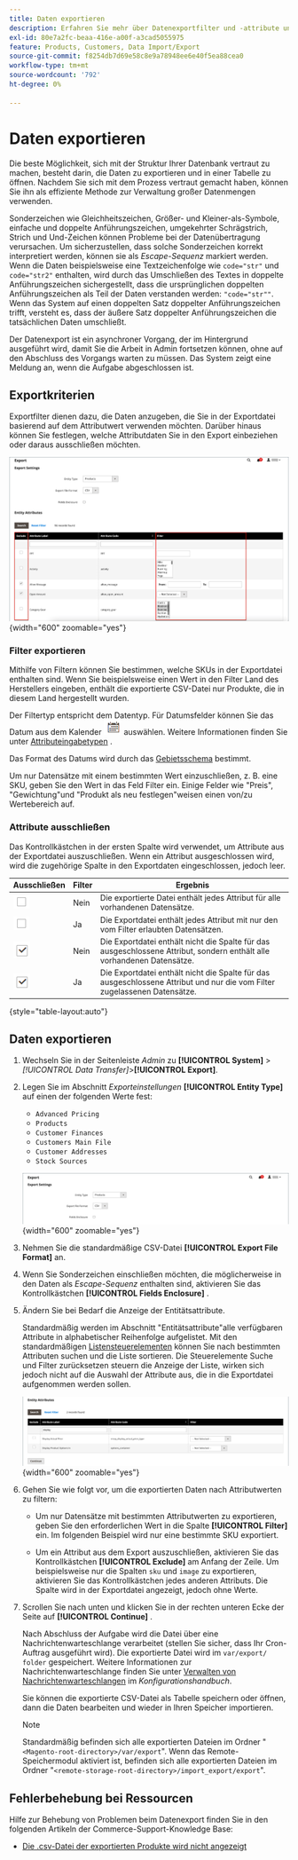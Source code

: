 ```yaml
---
title: Daten exportieren
description: Erfahren Sie mehr über Datenexportfilter und -attribute und über das Exportieren von Daten aus Ihrem Store.
exl-id: 80e7a2fc-beaa-416e-a00f-a3cad5055975
feature: Products, Customers, Data Import/Export
source-git-commit: f8254db7d69e58c8e9a78948ee6e40f5ea88cea0
workflow-type: tm+mt
source-wordcount: '792'
ht-degree: 0%

---
```


# Daten exportieren

Die beste Möglichkeit, sich mit der Struktur Ihrer Datenbank vertraut zu machen, besteht darin, die Daten zu exportieren und in einer Tabelle zu öffnen. Nachdem Sie sich mit dem Prozess vertraut gemacht haben, können Sie ihn als effiziente Methode zur Verwaltung großer Datenmengen verwenden.

Sonderzeichen wie Gleichheitszeichen, Größer- und Kleiner-als-Symbole, einfache und doppelte Anführungszeichen, umgekehrter Schrägstrich, Strich und Und-Zeichen können Probleme bei der Datenübertragung verursachen. Um sicherzustellen, dass solche Sonderzeichen korrekt interpretiert werden, können sie als _Escape-Sequenz_ markiert werden. Wenn die Daten beispielsweise eine Textzeichenfolge wie `code="str"` und `code="str2"` enthalten, wird durch das Umschließen des Textes in doppelte Anführungszeichen sichergestellt, dass die ursprünglichen doppelten Anführungszeichen als Teil der Daten verstanden werden: `"code="str""`. Wenn das System auf einen doppelten Satz doppelter Anführungszeichen trifft, versteht es, dass der äußere Satz doppelter Anführungszeichen die tatsächlichen Daten umschließt.

Der Datenexport ist ein asynchroner Vorgang, der im Hintergrund ausgeführt wird, damit Sie die Arbeit in Admin fortsetzen können, ohne auf den Abschluss des Vorgangs warten zu müssen. Das System zeigt eine Meldung an, wenn die Aufgabe abgeschlossen ist.

## Exportkriterien

Exportfilter dienen dazu, die Daten anzugeben, die Sie in der Exportdatei basierend auf dem Attributwert verwenden möchten. Darüber hinaus können Sie festlegen, welche Attributdaten Sie in den Export einbeziehen oder daraus ausschließen möchten.

![Kriterien für den Datenexport](./assets/data-export-entity-attributes-exclude.png){width="600" zoomable="yes"}

### Filter exportieren

Mithilfe von Filtern können Sie bestimmen, welche SKUs in der Exportdatei enthalten sind. Wenn Sie beispielsweise einen Wert in den Filter Land des Herstellers eingeben, enthält die exportierte CSV-Datei nur Produkte, die in diesem Land hergestellt wurden.

Der Filtertyp entspricht dem Datentyp. Für Datumsfelder können Sie das Datum aus dem Kalender ![Kalendersymbol](../assets/icon-calendar.png) auswählen. Weitere Informationen finden Sie unter [Attributeingabetypen](../catalog/attributes-input-types.md) .

Das Format des Datums wird durch das [Gebietsschema](../getting-started/store-details.md#locale-options) bestimmt.

Um nur Datensätze mit einem bestimmten Wert einzuschließen, z. B. eine SKU, geben Sie den Wert in das Feld Filter ein. Einige Felder wie &quot;Preis&quot;, &quot;Gewichtung&quot;und &quot;Produkt als neu festlegen&quot;weisen einen von/zu Wertebereich auf.

### Attribute ausschließen

Das Kontrollkästchen in der ersten Spalte wird verwendet, um Attribute aus der Exportdatei auszuschließen. Wenn ein Attribut ausgeschlossen wird, wird die zugehörige Spalte in den Exportdaten eingeschlossen, jedoch leer.

| Ausschließen | Filter | Ergebnis |
|--- |--- |--- |
| ![Kontrollkästchen &quot;Bereinigt&quot;](../assets/checkbox-clear.png) | Nein | Die exportierte Datei enthält jedes Attribut für alle vorhandenen Datensätze. |
| ![Kontrollkästchen &quot;Bereinigt&quot;](../assets/checkbox-clear.png) | Ja | Die Exportdatei enthält jedes Attribut mit nur den vom Filter erlaubten Datensätzen. |
| ![Ausgewähltes Kontrollkästchen](../assets/checkbox-selected.png) | Nein | Die Exportdatei enthält nicht die Spalte für das ausgeschlossene Attribut, sondern enthält alle vorhandenen Datensätze. |
| ![Ausgewähltes Kontrollkästchen](../assets/checkbox-selected.png) | Ja | Die Exportdatei enthält nicht die Spalte für das ausgeschlossene Attribut und nur die vom Filter zugelassenen Datensätze. |

{style="table-layout:auto"}

## Daten exportieren

1. Wechseln Sie in der Seitenleiste _Admin_ zu **[!UICONTROL System]** > _[!UICONTROL Data Transfer]_>**[!UICONTROL Export]**.

1. Legen Sie im Abschnitt _Exporteinstellungen_ **[!UICONTROL Entity Type]** auf einen der folgenden Werte fest:

   - `Advanced Pricing`
   - `Products`
   - `Customer Finances`
   - `Customers Main File`
   - `Customer Addresses`
   - `Stock Sources`

   ![Datenexport-Einstellungen](./assets/data-export-settings.png){width="600" zoomable="yes"}

1. Nehmen Sie die standardmäßige CSV-Datei **[!UICONTROL Export File Format]** an.

1. Wenn Sie Sonderzeichen einschließen möchten, die möglicherweise in den Daten als _Escape-Sequenz_ enthalten sind, aktivieren Sie das Kontrollkästchen **[!UICONTROL Fields Enclosure]** .

1. Ändern Sie bei Bedarf die Anzeige der Entitätsattribute.

   Standardmäßig werden im Abschnitt &quot;Entitätsattribute&quot;alle verfügbaren Attribute in alphabetischer Reihenfolge aufgelistet. Mit den standardmäßigen [Listensteuerelementen](../getting-started/admin-grid-controls.md) können Sie nach bestimmten Attributen suchen und die Liste sortieren. Die Steuerelemente Suche und Filter zurücksetzen steuern die Anzeige der Liste, wirken sich jedoch nicht auf die Auswahl der Attribute aus, die in die Exportdatei aufgenommen werden sollen.

   ![Datenexport gefilterter Entitätsattribute](./assets/data-export-filter-entity-attributes.png){width="600" zoomable="yes"}

1. Gehen Sie wie folgt vor, um die exportierten Daten nach Attributwerten zu filtern:

   - Um nur Datensätze mit bestimmten Attributwerten zu exportieren, geben Sie den erforderlichen Wert in die Spalte **[!UICONTROL Filter]** ein. Im folgenden Beispiel wird nur eine bestimmte SKU exportiert.

   - Um ein Attribut aus dem Export auszuschließen, aktivieren Sie das Kontrollkästchen **[!UICONTROL Exclude]** am Anfang der Zeile. Um beispielsweise nur die Spalten `sku` und `image` zu exportieren, aktivieren Sie das Kontrollkästchen jedes anderen Attributs. Die Spalte wird in der Exportdatei angezeigt, jedoch ohne Werte.

1. Scrollen Sie nach unten und klicken Sie in der rechten unteren Ecke der Seite auf **[!UICONTROL Continue]** .

   Nach Abschluss der Aufgabe wird die Datei über eine Nachrichtenwarteschlange verarbeitet (stellen Sie sicher, dass Ihr Cron-Auftrag ausgeführt wird). Die exportierte Datei wird im `var/export/ folder` gespeichert. Weitere Informationen zur Nachrichtenwarteschlange finden Sie unter [Verwalten von Nachrichtenwarteschlangen](https://experienceleague.adobe.com/docs/commerce-operations/configuration-guide/message-queues/manage-message-queues.html) im _Konfigurationshandbuch_.

   Sie können die exportierte CSV-Datei als Tabelle speichern oder öffnen, dann die Daten bearbeiten und wieder in Ihren Speicher importieren.

   >[!NOTE]
   >
   >Standardmäßig befinden sich alle exportierten Dateien im Ordner &quot;`<Magento-root-directory>/var/export`&quot;. Wenn das Remote-Speichermodul aktiviert ist, befinden sich alle exportierten Dateien im Ordner &quot;`<remote-storage-root-directory>/import_export/export`&quot;.

## Fehlerbehebung bei Ressourcen

Hilfe zur Behebung von Problemen beim Datenexport finden Sie in den folgenden Artikeln der Commerce-Support-Knowledge Base:

- [Die .csv-Datei der exportierten Produkte wird nicht angezeigt](https://experienceleague.adobe.com/docs/commerce-knowledge-base/kb/troubleshooting/miscellaneous/exported-products-.csv-file-does-not-appear.html)
